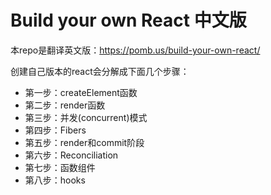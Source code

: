 # Build your own React 中文版
本repo是翻译英文版：https://pomb.us/build-your-own-react/

创建自己版本的react会分解成下面几个步骤：
- 第一步：createElement函数
- 第二步：render函数
- 第三步：并发(concurrent)模式
- 第四步：Fibers
- 第五步：render和commit阶段
- 第六步：Reconciliation
- 第七步：函数组件
- 第八步：hooks
